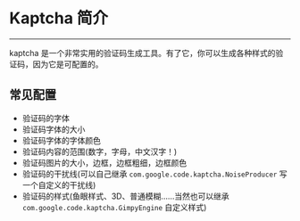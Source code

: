 # Kaptcha 简介

---

kaptcha 是一个非常实用的验证码生成工具。有了它，你可以生成各种样式的验证码，因为它是可配置的。

## 常见配置

* 验证码的字体
* 验证码字体的大小
* 验证码字体的字体颜色
* 验证码内容的范围(数字，字母，中文汉字！)
* 验证码图片的大小，边框，边框粗细，边框颜色
* 验证码的干扰线(可以自己继承 `com.google.code.kaptcha.NoiseProducer` 写一个自定义的干扰线)
* 验证码的样式(鱼眼样式、3D、普通模糊……当然也可以继承 `com.google.code.kaptcha.GimpyEngine` 自定义样式)